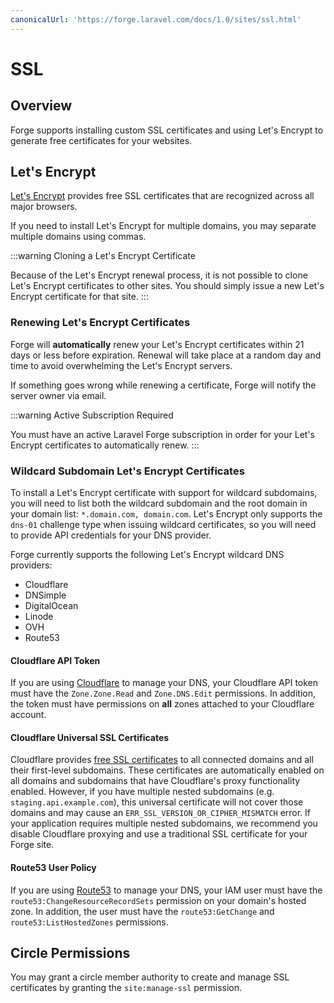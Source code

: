```yaml
---
canonicalUrl: 'https://forge.laravel.com/docs/1.0/sites/ssl.html'
---
```

# SSL

## Overview

Forge supports installing custom SSL certificates and using Let's Encrypt to generate free certificates for your websites.

## Let's Encrypt

[Let's Encrypt](https://letsencrypt.org) provides free SSL certificates that are recognized across all major browsers.

If you need to install Let's Encrypt for multiple domains, you may separate multiple domains using commas.

:::warning Cloning a Let's Encrypt Certificate

Because of the Let's Encrypt renewal process, it is not possible to clone Let's Encrypt certificates to other sites. You should simply issue a new Let's Encrypt certificate for that site.
:::

### Renewing Let's Encrypt Certificates

Forge will **automatically** renew your Let's Encrypt certificates within 21 days or less before expiration. Renewal will take place at a random day and time to avoid overwhelming the Let's Encrypt servers.

If something goes wrong while renewing a certificate, Forge will notify the server owner via email.

:::warning Active Subscription Required

You must have an active Laravel Forge subscription in order for your Let's Encrypt certificates to automatically renew.
:::

### Wildcard Subdomain Let's Encrypt Certificates

To install a Let's Encrypt certificate with support for wildcard subdomains, you will need to list both the wildcard subdomain and the root domain in your domain list: `*.domain.com, domain.com`. Let's Encrypt only supports the `dns-01` challenge type when issuing wildcard certificates, so you will need to provide API credentials for your DNS provider.

Forge currently supports the following Let's Encrypt wildcard DNS providers:

- Cloudflare
- DNSimple
- DigitalOcean
- Linode
- OVH
- Route53

#### Cloudflare API Token

If you are using [Cloudflare](https://cloudflare.com) to manage your DNS, your Cloudflare API token must have the `Zone.Zone.Read` and `Zone.DNS.Edit` permissions. In addition, the token must have permissions on **all** zones attached to your Cloudflare account.

#### Cloudflare Universal SSL Certificates

Cloudflare provides [free SSL certificates](https://developers.cloudflare.com/ssl/edge-certificates/universal-ssl/enable-universal-ssl/) to all connected domains and all their first-level subdomains. These certificates are automatically enabled on all domains and subdomains that have Cloudflare's proxy functionality enabled. However, if you have multiple nested subdomains (e.g. `staging.api.example.com`), this universal certificate will not cover those domains and may cause an `ERR_SSL_VERSION_OR_CIPHER_MISMATCH` error. If your application requires multiple nested subdomains, we recommend you disable Cloudflare proxying and use a traditional SSL certificate for your Forge site.

#### Route53 User Policy

If you are using [Route53](https://docs.aws.amazon.com/Route53/latest/APIReference/Welcome.html) to manage your DNS, your IAM user must have the `route53:ChangeResourceRecordSets` permission on your domain's hosted zone. In addition, the user must have the `route53:GetChange` and `route53:ListHostedZones` permissions. 

## Circle Permissions

You may grant a circle member authority to create and manage SSL certificates by granting the `site:manage-ssl` permission.
